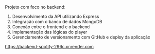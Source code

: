 
Projeto com foco no backend:

1. Desenvolvimento da API utilizando Express  
2. Integração com o banco de dados MongoDB  
3. Conexão entre o frontend e o backend  
4. Implementação das lógicas do player  
5. Gerenciamento de versionamento com GitHub e deploy da aplicação

 https://backend-spotify-296c.onrender.com
 
